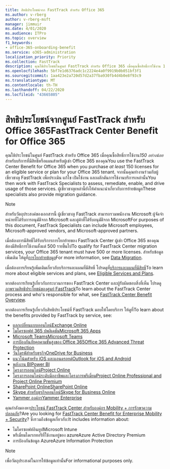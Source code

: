 ```yaml
---
title: สิทธิประโยชน์จาก FastTrack สำหรับ Office 365
ms.author: v-rberg
author: v-rberg-msft
manager: jimmuir
ms.date: 4/01/2020
ms.audience: ITPro
ms.topic: overview
f1_keywords:
- office-365-onboarding-benefit
ms.service: o365-administration
localization_priority: Priority
ms.collection: FastTrack
description: คุณใช้ประโยชน์ในศูนย์ FastTrack สําหรับ Office 365 เมื่อคุณซื้อสิทธิ์การใช้งาน 150 อย่างน้อยสําหรับบริการที่มีสิทธิ์หรือแผนสําหรับผู้เช่า Office 365 ของคุณ จากนั้นคุณทํางานร่วมกับผู้เชี่ยวชาญ FastTrack เพื่อประเมิน แก้ไข เปิดใช้งาน และผลักดันการใช้งานบริการเหล่านั้น ผู้เชี่ยวชาญเหล่านี้ยังให้คําแนะนําเกี่ยวกับการย้ายข้อมูล
ms.openlocfilehash: 5bf7e1d6376adc1c2224e4a0f9919b0b051bf3f1
ms.sourcegitcommit: 1aa423e2a720d57d2a37fba930fb4d4b0e8f93c9
ms.translationtype: MT
ms.contentlocale: th-TH
ms.lasthandoff: 04/22/2020
ms.locfileid: "43665805"
---
```

# <a name="fasttrack-center-benefit-for-office-365"></a><span data-ttu-id="ce9b6-105">สิทธิประโยชน์จากศูนย์ FastTrack สำหรับ Office 365</span><span class="sxs-lookup"><span data-stu-id="ce9b6-105">FastTrack Center Benefit for Office 365</span></span>

<span data-ttu-id="ce9b6-106">คุณใช้ประโยชน์ในศูนย์ FastTrack สําหรับ Office 365 เมื่อคุณซื้อสิทธิ์การใช้งาน*150 อย่างน้อย*สําหรับบริการที่มีสิทธิ์หรือแผนสําหรับผู้เช่า Office 365 ของคุณ</span><span class="sxs-lookup"><span data-stu-id="ce9b6-106">You use the FastTrack Center Benefit for Office 365 when you purchase  *at least*  150 licenses for an eligible service or plan for your Office 365 tenant.</span></span> <span data-ttu-id="ce9b6-107">จากนั้นคุณทํางานร่วมกับผู้เชี่ยวชาญ FastTrack เพื่อประเมิน แก้ไข เปิดใช้งาน และผลักดันการใช้งานบริการเหล่านั้น</span><span class="sxs-lookup"><span data-stu-id="ce9b6-107">You then work with FastTrack Specialists to assess, remediate, enable, and drive usage of those services.</span></span> <span data-ttu-id="ce9b6-108">ผู้เชี่ยวชาญเหล่านี้ยังให้คําแนะนําเกี่ยวกับการย้ายข้อมูล</span><span class="sxs-lookup"><span data-stu-id="ce9b6-108">These specialists also provide migration guidance.</span></span> 
  
> [!NOTE]
> <span data-ttu-id="ce9b6-109">สําหรับวัตถุประสงค์ของเอกสารนี้ ผู้เชี่ยวชาญ FastTrack สามารถรวมพนักงาน Microsoft ผู้จัดจําหน่ายที่ได้รับการอนุมัติจาก Microsoft และคู่ค้าที่ได้รับอนุมัติจาก Microsoft</span><span class="sxs-lookup"><span data-stu-id="ce9b6-109">For purposes of this document, FastTrack Specialists can include Microsoft employees, Microsoft-approved vendors, and Microsoft-approved partners.</span></span> 
  
<span data-ttu-id="ce9b6-110">เมื่อต้องการมีสิทธิ์ได้รับบริการการโยกย้ายของ FastTrack Center ผู้เช่า Office 365 ของคุณต้องมีสิทธิ์การใช้งานตั้งแต่ 500 รายขึ้นไป</span><span class="sxs-lookup"><span data-stu-id="ce9b6-110">To qualify for FastTrack Center migration services, your Office 365 tenant must have 500 or more licenses.</span></span> <span data-ttu-id="ce9b6-111">สําหรับข้อมูลเพิ่มเติม ให้ดูที่[การโยกย้ายข้อมูล](O365-data-migration.md)</span><span class="sxs-lookup"><span data-stu-id="ce9b6-111">For more information, see [Data Migration](O365-data-migration.md).</span></span>
  
<span data-ttu-id="ce9b6-112">เมื่อต้องการเรียนรู้เพิ่มเติมเกี่ยวกับบริการและแผนที่มีสิทธิ์ โปรดดูที่[บริการและแผนที่มีสิทธิ์](M365-eligible-services-and-plans.md)</span><span class="sxs-lookup"><span data-stu-id="ce9b6-112">To learn more about eligible services and plans, see [Eligible Services and Plans](M365-eligible-services-and-plans.md).</span></span>
  
<span data-ttu-id="ce9b6-113">หากต้องการเรียนรู้เกี่ยวกับกระบวนการของ FastTrack Center และผู้รับผิดชอบสิ่งที่เห็น โปรดดู[ภาพรวมสิทธิประโยชน์ของศูนย์ FastTrack](O365-fasttrack-benefit-overview.md)</span><span class="sxs-lookup"><span data-stu-id="ce9b6-113">To learn about the FastTrack Center process and who's responsible for what, see [FastTrack Center Benefit Overview](O365-fasttrack-benefit-overview.md).</span></span>

<span data-ttu-id="ce9b6-114">หากต้องการเรียนรู้เกี่ยวกับสิทธิประโยชน์ที่ FastTrack มอบให้โดยบริการ ให้ดูที่</span><span class="sxs-lookup"><span data-stu-id="ce9b6-114">To learn about the benefits provided by FastTrack by service, see:</span></span>

- [<span data-ttu-id="ce9b6-115">แลกเปลี่ยนแบบออนไลน์</span><span class="sxs-lookup"><span data-stu-id="ce9b6-115">Exchange Online</span></span>](O365-fasttrack-responsibilities.md#exchange-online)
- [<span data-ttu-id="ce9b6-116">ไมโครซอฟท์ 365 ปพลิเคชัน</span><span class="sxs-lookup"><span data-stu-id="ce9b6-116">Microsoft 365 Apps</span></span>](O365-fasttrack-responsibilities.md#microsoft-365-apps)
- [<span data-ttu-id="ce9b6-117">Microsoft Teams</span><span class="sxs-lookup"><span data-stu-id="ce9b6-117">Microsoft Teams</span></span>](O365-fasttrack-responsibilities.md#microsoft-teams)
- [<span data-ttu-id="ce9b6-118">การป้องกันภัยคุกคามขั้นสูงของ Office 365</span><span class="sxs-lookup"><span data-stu-id="ce9b6-118">Office 365 Advanced Threat Protection</span></span>](O365-fasttrack-responsibilities.md#office-365-advanced-threat-protection)
- [<span data-ttu-id="ce9b6-119">วันไดรฟ์สําหรับธุรกิจ</span><span class="sxs-lookup"><span data-stu-id="ce9b6-119">OneDrive for Business</span></span>](O365-fasttrack-responsibilities.md#onedrive-for-business)
- [<span data-ttu-id="ce9b6-120">แนวโน้มสําหรับ iOS และแอนดรอยด์</span><span class="sxs-lookup"><span data-stu-id="ce9b6-120">Outlook for iOS and Android</span></span>](O365-fasttrack-responsibilities.md#outlook-for-ios-and-android)
- [<span data-ttu-id="ce9b6-121">พลังงาน BI</span><span class="sxs-lookup"><span data-stu-id="ce9b6-121">Power BI</span></span>](O365-fasttrack-responsibilities.md#power-bi)
- [<span data-ttu-id="ce9b6-122">โครงการออนไลน์</span><span class="sxs-lookup"><span data-stu-id="ce9b6-122">Project Online</span></span>](O365-fasttrack-responsibilities.md#project-online)
- [<span data-ttu-id="ce9b6-123">โครงการออนไลน์ระดับมืออาชีพและโครงการพรีเมี่ยม</span><span class="sxs-lookup"><span data-stu-id="ce9b6-123">Project Online Professional and Project Online Premium</span></span>](O365-fasttrack-responsibilities.md#project-online-professional-and-project-online-premium)
- [<span data-ttu-id="ce9b6-124">SharePoint Online</span><span class="sxs-lookup"><span data-stu-id="ce9b6-124">SharePoint Online</span></span>](O365-fasttrack-responsibilities.md#sharepoint-online)
- [<span data-ttu-id="ce9b6-125">Skype สําหรับธุรกิจออนไลน์</span><span class="sxs-lookup"><span data-stu-id="ce9b6-125">Skype for Business Online</span></span>](O365-fasttrack-responsibilities.md#skype-for-business-online)
- [<span data-ttu-id="ce9b6-126">Yammer องค์กร</span><span class="sxs-lookup"><span data-stu-id="ce9b6-126">Yammer Enterprise</span></span>](O365-fasttrack-responsibilities.md#yammer-enterprise)
  
<span data-ttu-id="ce9b6-127">คุณกําลังมองหา[ประโยชน์ FastTrack Center สําหรับองค์กร Mobility + การรักษาความปลอดภัย](EMS-fasttrack-benefit-for-EMS.md)?</span><span class="sxs-lookup"><span data-stu-id="ce9b6-127">Are you looking for [FastTrack Center Benefit for Enterprise Mobility + Security](EMS-fasttrack-benefit-for-EMS.md)?</span></span> <span data-ttu-id="ce9b6-128">ซึ่งรวมถึงข้อมูลเกี่ยวกับ:</span><span class="sxs-lookup"><span data-stu-id="ce9b6-128">It includes information about:</span></span>
  
- <span data-ttu-id="ce9b6-129">ไมโครซอฟท์อินทูป</span><span class="sxs-lookup"><span data-stu-id="ce9b6-129">Microsoft Intune</span></span>
- <span data-ttu-id="ce9b6-130">พรีเมี่ยมไดเรกทอรีที่ใช้งานอยู่ของ azure</span><span class="sxs-lookup"><span data-stu-id="ce9b6-130">Azure Active Directory Premium</span></span> 
- <span data-ttu-id="ce9b6-131">การป้องกันข้อมูล Azure</span><span class="sxs-lookup"><span data-stu-id="ce9b6-131">Azure Information Protection</span></span>
    
> [!NOTE]
> <span data-ttu-id="ce9b6-132">เพื่อวัตถุประสงค์ในการให้ข้อมูลเท่านั้น</span><span class="sxs-lookup"><span data-stu-id="ce9b6-132">For informational purposes only.</span></span> 

